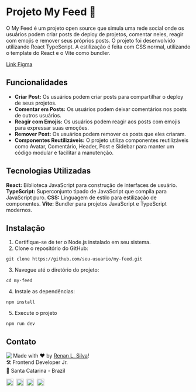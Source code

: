 # Projeto My Feed 🚩

O My Feed é um projeto open source que simula uma rede social onde os usuários podem criar posts de deploy de projetos, comentar neles, reagir com emojis e remover seus próprios posts. O projeto foi desenvolvido utilizando React TypeScript. A estilização é feita com CSS normal, utilizando o template do React e o Vite como bundler.

[Link Figma](https://www.figma.com/community/file/1113573231685349036/ignite-feed)

## Funcionalidades

- **Criar Post:** Os usuários podem criar posts para compartilhar o deploy de seus projetos.
- **Comentar em Posts:** Os usuários podem deixar comentários nos posts de outros usuários.
- **Reagir com Emojis:** Os usuários podem reagir aos posts com emojis para expressar suas emoções.
- **Remover Post:** Os usuários podem remover os posts que eles criaram.
- **Componentes Reutilizáveis:** O projeto utiliza componentes reutilizáveis como Avatar, Comentário, Header, Post e Sidebar para manter um código modular e facilitar a manutenção.

## Tecnologias Utilizadas

**React:** Biblioteca JavaScript para construção de interfaces de usuário.
**TypeScript:** Superconjunto tipado de JavaScript que compila para JavaScript puro.
**CSS:** Linguagem de estilo para estilização de componentes.
**Vite:** Bundler para projetos JavaScript e TypeScript modernos.

## Instalação

1. Certifique-se de ter o Node.js instalado em seu sistema.
2. Clone o repositório do GitHub:

```
git clone https://github.com/seu-usuario/my-feed.git
```

3. Navegue até o diretório do projeto:

```
cd my-feed
```

4. Instale as dependências:

```
npm install
```

5. Execute o projeto

```
npm run dev
```

## Contato

<img align="left" src="https://avatars.githubusercontent.com/renyzeraa?size=100">

Made with ❤️ by [Renan L. Silva](https://github.com/renyzeraa)! <br>
🛠 Frontend Developer Jr. <br>
📍 Santa Catarina - Brazil <br>

<a href="https://www.linkedin.com/in/renyzeraa" target="_blank"><img src="https://img.shields.io/badge/LinkedIn-0077B5?style=flat&logo=linkedin&logoColor=white" alt="LinkedIn Badge" height="20"></a>&nbsp;
<a href="mailto:renansilvaytb@gmail.com" target="_blank"><img src="https://img.shields.io/badge/Gmail-D14836?style=flat&logo=gmail&logoColor=white" alt="Gmail Badge" height="20"></a>&nbsp;
<a href="#"><img src="https://img.shields.io/badge/Discord-%237289DA.svg?logo=discord&logoColor=white" title="renan_s#7826" alt="Discord Badge" height="20"></a>&nbsp;
<a href="https://www.github.com/renyzeraa" target="_blank"><img src="https://img.shields.io/badge/GitHub-100000?style=flat&logo=github&logoColor=white" alt="GitHub Badge" height="20"></a>&nbsp;

<br clear="left"/>
